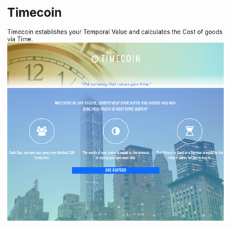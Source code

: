 # Timecoin
Timecoin establishes your Temporal Value and calculates the Cost of goods via Time. 
![alt tag](https://github.com/Logicium/Timecoin/blob/master/TimeCoin/images/Screen%20Shot%202016-03-21%20at%209.44.55%20AM.png)
